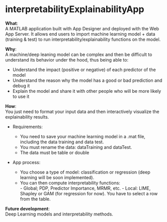 # interpretabilityExplainabilityApp

**What**:  
A MATLAB application built with App Designer and deployed with the Web App Server.
It allows end users to import machine learning model + data (training & test) to run interpretability/explainability functions on the model.
  
**Why**:  
A machine/deep leaning model can be complex and then be difficult to understand its behavior under the hood, thus being able to:
* Understand the impact (positive or negative) of each predictor of the model
* Understand the reason why the model has a good or bad prediction and debug it
* Explain the model and share it with other people who will be more likely to use it
  

**How**:  
You just need to format your input data and then interactively visualize the explainability results.
- Requirements:  
  - You need to save your machine learning model in a .mat file, including the data training and data test. 
  - You must rename the data: dataTraining and dataTest.
  - The data must be table or double

- App process:  
  - You choose a type of model: classification or regression (deep learning will be soon implemented).
  - You can then compute interpretability functions:  
        - Global; PDP, Predictor Importance, MRMR, etc.
        - Local: LIME, Shapley or GAM (for regression for now). You have to select a row from the table.  
  
**Future development**:  
Deep Learning models and interpretability methods.
